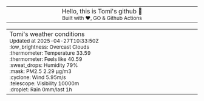 
<div align="center">
<table>
<tbody>
<td align="center">
<img width="2000" height="0"><br>
Hello, this is Tomi's github 👋<br>
<sup>Built with ❤️, GO & Github Actions</sup><br>
<img width="2000" height="0">
</td>
</tbody>
</table>
</div>
<table>
<tbody>
<td align="left">
<img width="2000" height="0"><br>
Tomi's weather conditions<br>
<sup>Updated at 2025-04-27T10:33:50Z</sup><br>
<sup>:low_brightness: Overcast Clouds</sup><br>
<sup>:thermometer: Temperature 33.59 </sup><br>
<sup>:thermometer: Feels like 40.59</sup><br>
<sup>:sweat_drops: Humidity 79%</sup><br>
<sup>:mask: PM2.5 2.29 μg/m3</sup><br>
<sup>:cyclone: Wind 5.95m/s </sup><br>
<sup>:telescope: Visibility 10000m </sup><br>
<sup>:droplet: Rain 0mm/last 1h </sup><br>
<img width="2000" height="0">
</td>
<td align="left">
<img width="2000" height="0"><br>
<br>
<img width="2000" height="0">
</td>
</tbody>
</table>
</div>
    